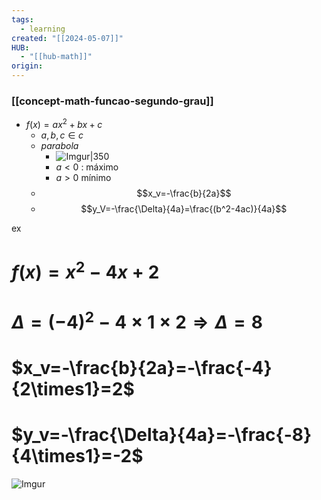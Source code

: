 ```yaml
---
tags:
  - learning
created: "[[2024-05-07]]"
HUB:
  - "[[hub-math]]"
origin: 
---
```

### [[concept-math-funcao-segundo-grau]]


- $f(x)=ax^2+bx+c$
	- $a,b,c \in c$
	- *parabola*
		- ![Imgur|350](https://i.imgur.com/BFznn9U.png)
		- $a<0$ : máximo
		- $a>0$ mínimo
	- $$x_v=-\frac{b}{2a}$$
	- $$y_V=-\frac{\Delta}{4a}=\frac{(b^2-4ac)}{4a}$$


ex

# $f(x)=x^2-4x+2$

# $\Delta=(-4)^2-4\times 1\times2\Longrightarrow\Delta=8$

# $x_v=-\frac{b}{2a}=-\frac{-4}{2\times1}=2$

# $y_v=-\frac{\Delta}{4a}=-\frac{-8}{4\times1}=-2$

![Imgur](https://i.imgur.com/GLSuNyA.png)




